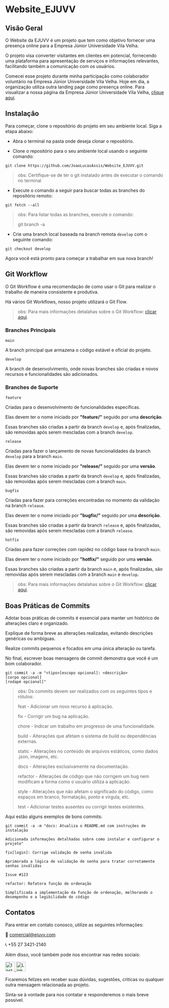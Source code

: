 # Website_EJUVV

## Visão Geral

O Website da EJUVV é um projeto que tem como objetivo fornecer uma presença online para a Empresa Júnior Universidade Vila Velha.

O projeto visa converter visitantes em clientes em potencial, fornecendo uma plataforma para apresentação de serviços e informações relevantes, facilitando também a comunicação com os usuários.

Comecei esse projeto durante minha participação como colaborador voluntário na Empresa Júnior Universidade Vila Velha. Hoje em dia, a organização utiliza outra landing page como presença online. Para visualizar a nossa página da Empresa Júnior Universidade Vila Velha, [clique aqui](https://www.ejuvv.com/).

## Instalação

Para começar, clone o repositório do projeto em seu ambiente local. Siga a etapa abaixo:

* Abra o terminal na pasta onde deseja clonar o repositório.

* Clone o repositório para o seu ambiente local usando o seguinte comando:

```git
git clone https://github.com/JoaoLucasAssis/Website_EJUVV.git
```

> obs: Certifique-se de ter o git instalado antes de executar o comando no terminal

* Execute o comando a seguir para buscar todas as branches do repositório remoto:

```git
git fetch --all
```

> obs: Para listar todas as branches, execute o comando:
>
> git branch -a

* Crie uma branch local baseada na branch remota `develop` com o seguinte comando:

```git
git checkout develop
```

Agora você está pronto para começar a trabalhar em sua nova branch!

## Git Workflow

O Git Workflow é uma recomendação de como usar o Git para realizar o trabalho de maneira consistente e produtiva.

Há vários Git Workflows, nosso projeto utilizará o Git Flow.

> obs: Para mais informações detalahas sobre o Git Workflow: [clicar aqui](https://github.com/JoaoLucasAssis/Website_EJUVV/blob/develop/git_workflow.md).

### Branches Principais

`main`

A branch principal que armazena o código estável e oficial do projeto.

`develop`

A branch de desenvolvimento, onde novas branches são criadas e novos recursos e funcionalidades são adicionados.

### Branches de Suporte

`feature`

Criadas para o desenvolvimento de funcionalidades específicas.

Elas devem ter o nome iniciado por **"feature/"** seguido por uma **descrição**.

Essas branches são criadas a partir da branch `develop` e, após finalizadas, são removidas após serem mescladas com a branch `develop`.

`release`

Criadas para fazer o lançamento de novas funcionalidades da branch `develop` para a branch `main`.

Elas devem ter o nome iniciado por **"release/"** seguido por uma **versão**.

Essas branches são criadas a partir da branch `develop` e, após finalizadas, são removidas após serem mescladas com a branch `main`.

`bugfix`

Criadas para fazer para correções encontradas no momento da validação na branch `release`.

Elas devem ter o nome iniciado por **"bugfix/"** seguido por uma **descrição**.

Essas branches são criadas a partir da branch `release` e, após finalizadas, são removidas após serem mescladas com a branch `release`.

`hotfix`

Criadas para fazer correções com rapidez no código base na branch `main`.

Elas devem ter o nome iniciado por **"hotfix/"** seguido por uma **versão**.

Essas branches são criadas a partir da branch `main` e, após finalizadas, são removidas após serem mescladas com a branch `main` e `develop`.

> obs: Para mais informações detalahas sobre o Git Workflow: [clicar aqui](https://github.com/JoaoLucasAssis/Website_EJUVV/blob/develop/git_workflow.md).

## Boas Práticas de Commits

Adotar boas práticas de commits é essencial para manter um histórico de alterações claro e organizado.

Explique de forma breve as alterações realizadas, evitando descrições genéricas ou ambíguas.

Realize commits pequenos e focados em uma única alteração ou tarefa.

No final, escrever boas mensagens de commit demonstra que você é um bom colaborador.

```git
git commit -a -m "<tipo>[escopo opcional]: <descrição>
[corpo opcional]
[rodapé opcional]"
```

> obs: Os commits devem ser realizados com os seguintes tipos e rótulos:
> 
> feat - Adicionar um novo recurso à aplicação.
> 
> fix - Corrigir um bug na aplicação.
> 
> chore - Indicar um trabalho em progresso de uma funcionalidade.
> 
> build - Alterações que afetam o sistema de build ou dependências externas.
>
> static - Alterações no conteúdo de arquivos estáticos, como dados .json, imagens, etc.
> 
> docs - Alterações exclusivamente na documentação.
> 
> refactor - Alterações de código que não corrigem um bug nem modificam a forma como o usuário utiliza a aplicação.
> 
> style - Alterações que não afetam o significado do código, como espaços em branco, formatação, ponto e vírgula, etc.
> 
> test - Adicionar testes ausentes ou corrigir testes existentes.

Aqui estão alguns exemplos de bons commits:

```git
git commit -a -m "docs: Atualiza o README.md com instruções de instalação

Adicionada informações detalhadas sobre como instalar e configurar o projeto"
```

```git
fix[login]: Corrige validação de senha inválida

Aprimorada a lógica de validação de senha para tratar corretamente senhas inválidas

Issue #123
```

```git
refactor: Refatora função de ordenação

Simplificada a implementação da função de ordenação, melhorando o desempenho e a legibilidade do código
```

## Contatos

Para entrar em contato conosco, utilize as seguintes informações:

📧 comercial@ejuvv.com

📞 +55 27 3421-2140

Além disso, você também pode nos encontrar nas redes sociais:

<a href="https://www.instagram.com/ejuvv" target="_blank">
    <img src="https://images.vexels.com/media/users/3/137198/isolated/lists/07f0d7b69ef071571e4ada2f4d6a053a-icone-do-instagram-colorido.png" alt="Instagram" width="30" height="30">
</a>

<a href="https://www.linkedin.com/company/ejuvv/" target="_blank">
    <img src="https://logospng.org/download/linkedin/logo-linkedin-icon-256.png" alt="LinkedIn" width="30" height="30">
</a>

Ficaremos felizes em receber suas dúvidas, sugestões, críticas ou qualquer outra mensagem relacionada ao projeto.

Sinta-se à vontade para nos contatar e responderemos o mais breve possível.
